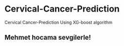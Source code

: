 # Cervical-Cancer-Prediction
 Cervical Cancer-Prediction Using XG-boost algorithm

## Mehmet hocama sevgilerle!
